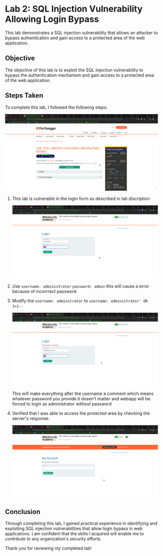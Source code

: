 # Lab 2: SQL Injection Vulnerability Allowing Login Bypass

This lab demonstrates a SQL injection vulnerability that allows an attacker to bypass authentication and gain access to a protected area of the web application.

## Objective

The objective of this lab is to exploit the SQL injection vulnerability to bypass the authentication mechanism and gain access to a protected area of the web application.

## Steps Taken

To complete this lab, I followed the following steps:

   ![Lab](./screenshots/lab.png)

1. This lab is vulnerable in the login form as described in lab discription
    
    ![Lab](./screenshots/login-funtion.png)
    
2. Use `username: administrator` `password: admin` this will cause a error because of incorrrect password

3. Modify the `username: adminstrator` to `username: administrator' OR 1=1--`

     ![Lab](./screenshots/login-funtion-payload.png)
     
     This will make everything after the username a comment which means whatever password you provide it dosen't matter and webapp will be forced to login      as administrator without password

5. Verified that I was able to access the protected area by checking the server's response.

     ![Lab](./screenshots/solved.png)

## Conclusion

Through completing this lab, I gained practical experience in identifying and exploiting SQL injection vulnerabilities that allow login bypass in web applications. I am confident that the skills I acquired will enable me to contribute to any organization's security efforts.

Thank you for reviewing my completed lab!
